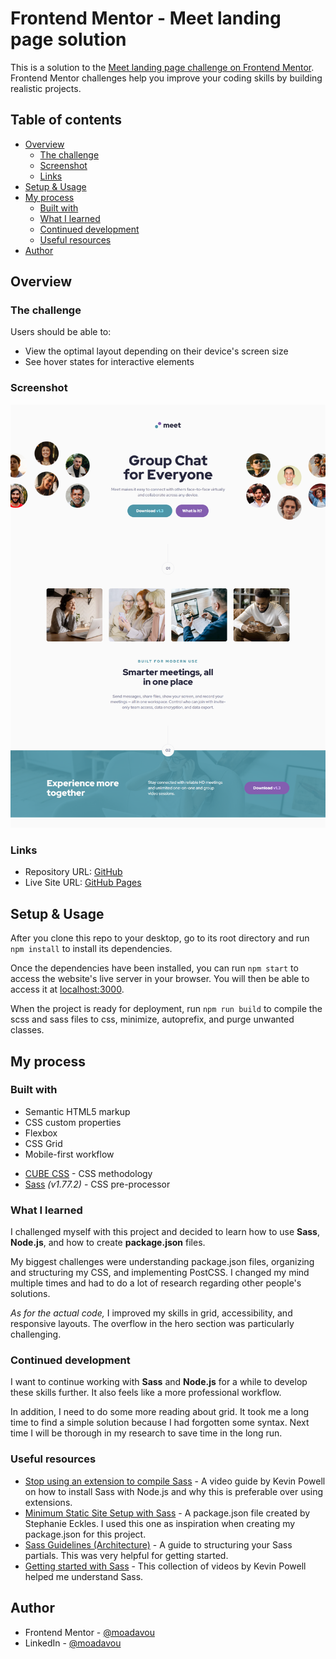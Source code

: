 # Frontend Mentor - Meet landing page solution

This is a solution to the [Meet landing page challenge on Frontend Mentor](https://www.frontendmentor.io/challenges/meet-landing-page-rbTDS6OUR). Frontend Mentor challenges help you improve your coding skills by building realistic projects.

## Table of contents

-   [Overview](#overview)
    -   [The challenge](#the-challenge)
    -   [Screenshot](#screenshot)
    -   [Links](#links)
-   [Setup & Usage](#setup--usage)
-   [My process](#my-process)
    -   [Built with](#built-with)
    -   [What I learned](#what-i-learned)
    -   [Continued development](#continued-development)
    -   [Useful resources](#useful-resources)
-   [Author](#author)

## Overview

### The challenge

Users should be able to:

-   View the optimal layout depending on their device's screen size
-   See hover states for interactive elements

### Screenshot

![](./preview.png)

### Links

-   Repository URL: [GitHub](https://github.com/moadavou/meet-landing-page)
-   Live Site URL: [GitHub Pages](https://moadavou.github.io/meet-landing-page/)

## Setup & Usage

After you clone this repo to your desktop, go to its root directory and run `npm install` to install its dependencies.

Once the dependencies have been installed, you can run `npm start` to access the website's live server in your browser. You will then be able to access it at [localhost:3000](http://localhost:3000).

When the project is ready for deployment, run `npm run build` to compile the scss and sass files to css, minimize, autoprefix, and purge unwanted classes.

## My process

### Built with

-   Semantic HTML5 markup
-   CSS custom properties
-   Flexbox
-   CSS Grid
-   Mobile-first workflow

*   [CUBE CSS](https://cube.fyi/) - CSS methodology
*   [Sass](https://sass-lang.com/) _(v1.77.2)_ - CSS pre-processor

### What I learned

I challenged myself with this project and decided to learn how to use **Sass**, **Node.js**, and how to create **package.json** files.

My biggest challenges were understanding package.json files, organizing and structuring my CSS, and implementing PostCSS. I changed my mind multiple times and had to do a lot of research regarding other people's solutions.

_As for the actual code,_ I improved my skills in grid, accessibility, and responsive layouts. The overflow in the hero section was particularly challenging.

### Continued development

I want to continue working with **Sass** and **Node.js** for a while to develop these skills further. It also feels like a more professional workflow.

In addition, I need to do some more reading about grid. It took me a long time to find a simple solution because I had forgotten some syntax. Next time I will be thorough in my research to save time in the long run.

### Useful resources

-   [Stop using an extension to compile Sass](https://www.youtube.com/watch?v=o4cECvhrBo8) - A video guide by Kevin Powell on how to install Sass with Node.js and why this is preferable over using extensions.
-   [Minimum Static Site Setup with Sass](https://thinkdobecreate.com/articles/minimum-static-site-sass-setup/) - A package.json file created by Stephanie Eckles. I used this one as inspiration when creating my package.json for this project.
-   [Sass Guidelines (Architecture)](https://sass-guidelin.es/#architecture) - A guide to structuring your Sass partials. This was very helpful for getting started.
-   [Getting started with Sass](https://www.youtube.com/playlist?list=PL4-IK0AVhVjMYRhK9vRPatSlb-9r0aKgh) - This collection of videos by Kevin Powell helped me understand Sass.

## Author

-   Frontend Mentor - [@moadavou](https://www.frontendmentor.io/profile/moadavou)
-   LinkedIn - [@moadavou](https://www.linkedin.com/in/moadavou/)
